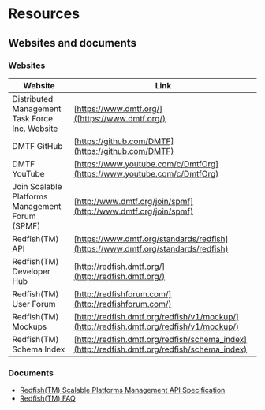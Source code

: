 # Resources

## Websites and documents

### Websites

Website | Link
--------|-------
Distributed Management Task Force Inc. Website 	| [https://www.dmtf.org/]([https://www.dmtf.org/)
DMTF GitHub | [https://github.com/DMTF](https://github.com/DMTF)
DMTF YouTube | [https://www.youtube.com/c/DmtfOrg](https://www.youtube.com/c/DmtfOrg)
Join Scalable Platforms Management Forum (SPMF) | [http://www.dmtf.org/join/spmf](http://www.dmtf.org/join/spmf)
Redfish(TM) API | [https://www.dmtf.org/standards/redfish](https://www.dmtf.org/standards/redfish)
Redfish(TM) Developer Hub | [http://redfish.dmtf.org/](http://redfish.dmtf.org/)
Redfish(TM) User Forum | [http://redfishforum.com/](http://redfishforum.com/)
Redfish(TM) Mockups | [http://redfish.dmtf.org/redfish/v1/mockup/](http://redfish.dmtf.org/redfish/v1/mockup/)
Redfish(TM) Schema Index | [http://redfish.dmtf.org/redfish/schema_index](http://redfish.dmtf.org/redfish/schema_index)


### Documents

- [Redfish(TM) Scalable Platforms Management API Specification](https://www.dmtf.org/sites/default/files/standards/documents/DSP0266_1.0.0.pdf)
- [Redfish(TM) FAQ](https://www.dmtf.org/sites/default/files/standards/documents/DSP2045_1.0.0.pdf)
